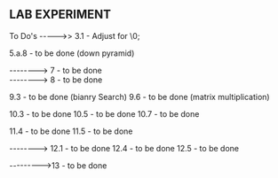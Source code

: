 ## LAB EXPERIMENT
To Do's ----->>
3.1 - Adjust for \0;

5.a.8 - to be done (down pyramid)

--------> 7 - to be done  
--------> 8 - to be done

9.3 - to be done (bianry Search)
9.6 - to be done (matrix multiplication)

10.3 - to be done
10.5 - to be done
10.7 - to be done

11.4 - to be done
11.5 - to be done

--------> 
12.1 - to be done 
12.4 - to be done 
12.5 - to be done 

--------->13 - to be done
